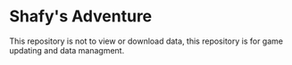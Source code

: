 # Shafy's Adventure

This repository is not to view or download data, this repository is for game updating and data managment.
